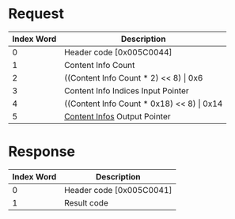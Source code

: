 # Request

| Index Word | Description                                                                         |
|------------|-------------------------------------------------------------------------------------|
| 0          | Header code \[0x005C0044\]                                                          |
| 1          | Content Info Count                                                                  |
| 2          | ((Content Info Count \* 2) \<\< 8) \| 0x6                                           |
| 3          | Content Info Indices Input Pointer                                                  |
| 4          | ((Content Info Count \* 0x18) \<\< 8) \| 0x14                                       |
| 5          | [Content Infos](Application_Manager_Services#ContentInfo "wikilink") Output Pointer |

# Response

| Index Word | Description                |
|------------|----------------------------|
| 0          | Header code \[0x005C0041\] |
| 1          | Result code                |